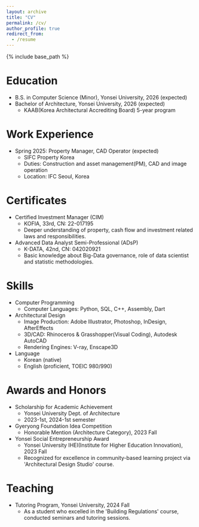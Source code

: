```yaml
---
layout: archive
title: "CV"
permalink: /cv/
author_profile: true
redirect_from:
  - /resume
---
```


{% include base_path %}

Education
======
* B.S. in Computer Science (Minor), Yonsei University, 2026 (expected)
* Bachelor of Architecture, Yonsei University, 2026 (expected)
  * KAAB(Korea Architectural Accrediting Board) 5-year program

Work Experience
======
* Spring 2025: Property Manager, CAD Operator (expected)
  * SIFC Property Korea
  * Duties: Construction and asset management(PM), CAD and image operation
  * Location: IFC Seoul, Korea

Certificates
======
* Certified Investment Manager (CIM)
  * KOFIA, 33rd, CN: 22-017195
  * Deeper understanding of property, cash flow and investment related laws and responsibilities.
* Advanced Data Analyst Semi-Professional (ADsP)
  * K-DATA, 42nd, CN: 042020921
  * Basic knowledge about Big-Data governance, role of data scientist and statistic methodologies.

Skills
======
* Computer Programming
  * Computer Languages: Python, SQL, C++, Assembly, Dart
* Architectural Design
  * Image Production: Adobe Illustrator, Photoshop, InDesign, AfterEffects
  * 3D/CAD: Rhinoceros & Grasshopper(Visual Coding), Autodesk AutoCAD
  * Rendering Engines: V-ray, Enscape3D
* Language
  * Korean (native)
  * English (proficient, TOEIC 980/990)

<!-- Publications
======
  <ul>{% for post in site.publications reversed %}
    {% include archive-single-cv.html %}
  {% endfor %}</ul> -->
  
<!-- Talks
======
  <ul>{% for post in site.talks reversed %}
    {% include archive-single-talk-cv.html  %}
  {% endfor %}</ul> -->
  
Awards and Honors
======
* Scholarship for Academic Achievement
  * Yonsei University Dept. of Architecture
  * 2023-1st, 2024-1st semester
* Gyeryong Foundation Idea Competition
  * Honorable Mention (Architecture Category), 2023 Fall
* Yonsei Social Entrepreneurship Award
  * Yonsei University IHEI(Institute for Higher Education Innovation), 2023 Fall
  * Recognized for excellence in community-based learning project via 'Architectural Design Studio' course.

Teaching
======
* Tutoring Program, Yonsei University, 2024 Fall
  * As a student who excelled in the 'Building Regulations' course, conducted seminars and tutoring sessions.
  